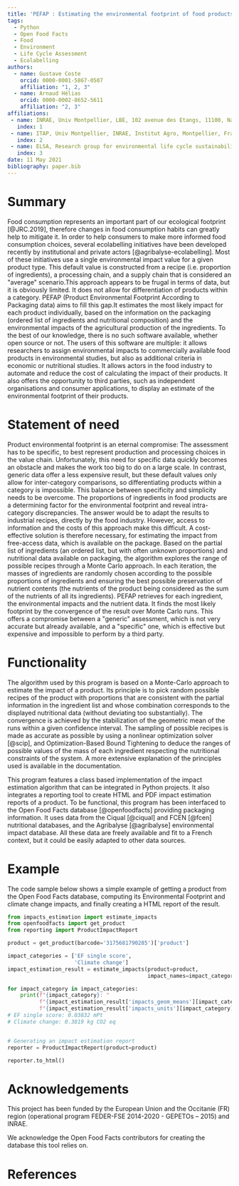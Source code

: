 ```yaml
---
title: 'PEFAP : Estimating the environmental footprint of food products from packaging data'
tags:
  - Python
  - Open Food Facts
  - Food
  - Environment
  - Life Cycle Assessment
  - Ecolabelling
authors:
  - name: Gustave Coste
    orcid: 0000-0001-5867-0507
    affiliation: "1, 2, 3"
  - name: Arnaud Hélias
    orcid: 0000-0002-8652-5611
    affiliation: "2, 3"
affiliations:
 - name: INRAE, Univ Montpellier, LBE, 102 avenue des Etangs, 11100, Narbonne, France
   index: 1
 - name: ITAP, Univ Montpellier, INRAE, Institut Agro, Montpellier, France
   index: 2
 - name: ELSA, Research group for environmental life cycle sustainability assessment, Montpellier, France
   index: 3
date: 11 May 2021
bibliography: paper.bib
---
```


# Summary

Food consumption represents an important part of our ecological footprint [@JRC.2019], therefore changes in food consumption habits can greatly help to mitigate it. In order to help consumers to make more informed food consumption choices, several ecolabelling initiatives have been developed recently by institutional and private actors [@agribalyse-ecolabelling]. Most of these initiatives use a single environmental impact value for a given product type. This default value is constructed from a recipe (i.e. proportion of ingredients), a processing chain, and a supply chain that is considered an "average" scenario.This approach appears to be frugal in terms of data, but it is obviously limited. It does not allow for differentiation of products within a category. PEFAP (Product Environmental Footprint According to Packaging data) aims to fill this gap.It estimates the most likely impact for each product individually, based on the information on the packaging (ordered list of ingredients and nutritional composition) and the environmental impacts of the agricultural production of the ingredients. To the best of our knowledge, there is no such software available, whether open source or not. The users of this software are multiple: it allows researchers to assign environmental impacts to commercially available food products in environmental studies, but also as additional criteria in economic or nutritional studies. It allows actors in the food industry to automate and reduce the cost of calculating the impact of their products. It also offers the opportunity to third parties, such as independent organisations and consumer applications, to display an estimate of the environmental footprint of their products.


# Statement of need

Product environmental footprint is an eternal compromise: The assessment has to be specific, to best represent production and processing choices in the value chain. Unfortunately, this need for specific data quickly becomes an obstacle and makes the work too big to do on a large scale. In contrast, generic data offer a less expensive result, but these default values only allow for inter-category comparisons, so differentiating products within a category is impossible. This balance between specificity and simplicity needs to be overcome. 
The proportions of ingredients in food products are a determining factor for the environmental footprint and reveal intra-category discrepancies. The answer would be to adapt the results to industrial recipes, directly by the food industry. However, access to information and the costs of this approach make this difficult. A cost-effective solution is therefore necessary, for estimating the impact from free-access data, which is available on the package.
Based on the partial list of ingredients (an ordered list, but with often unknown proportions) and nutritional data available on packaging, the algorithm explores the range of possible recipes through a Monte Carlo approach. In each iteration, the masses of ingredients are randomly chosen according to the possible proportions of ingredients and ensuring the best possible preservation of nutrient contents (the nutrients of the product being considered as the sum of the nutrients of all its ingredients). PEFAP retrieves for each ingredient, the environmental impacts and the nutrient data. It finds the most likely footprint by the convergence of the result over Monte Carlo runs.
This offers a compromise between a "generic" assessment, which is not very accurate but already available, and a "specific" one, which is effective but expensive and impossible to perform by a third party. 

# Functionality

The algorithm used by this program is based on a Monte-Carlo approach to estimate the impact of a product. Its principle is to pick random possible recipes of the product with proportions that are consistent with the partial information in the ingredient list and whose combination corresponds to the displayed nutritional data (without deviating too substantially). The convergence is achieved by the stabilization of the geometric mean of the runs within a given confidence interval. The sampling of possible recipes is made as accurate as possible by using a nonlinear optimization solver [@scip], and Optimization-Based Bound Tightening to deduce the ranges of possible values of the mass of each ingredient respecting the nutritional constraints of the system. A more extensive explanation of the principles used is available in the documentation.

This program features a class based implementation of the impact estimation algorithm that can be integrated in Python projects. It also integrates a reporting tool to create HTML and PDF impact estimation reports of a product. To be functional, this program has been interfaced to the Open Food Facts database [@openfoodfacts] providing packaging information. It uses data from the Ciqual [@ciqual] and FCEN [@fcen] nutritional databases, and the Agribalyse [@agribalyse] environmental impact database. All these data are freely available and fit to a French context, but it could be easily adapted to other data sources.

# Example

The code sample below shows a simple example of getting a product from the Open Food Facts database, computing its Environmental Footprint and climate change impacts, and finally creating a HTML report of the result.

```python
from impacts_estimation import estimate_impacts
from openfoodfacts import get_product
from reporting import ProductImpactReport

product = get_product(barcode='3175681790285')['product']

impact_categories = ['EF single score',
                     'Climate change']
impact_estimation_result = estimate_impacts(product=product,
                                            impact_names=impact_categories)

for impact_category in impact_categories:
    print(f"{impact_category}: "
          f"{impact_estimation_result['impacts_geom_means'][impact_category]:.4} "
          f"{impact_estimation_result['impacts_units'][impact_category]}")
# EF single score: 0.03832 mPt
# Climate change: 0.3819 kg CO2 eq


# Generating an impact estimation report
reporter = ProductImpactReport(product=product)

reporter.to_html()
```

# Acknowledgements

This project has been funded by the European Union and the Occitanie (FR) region (operational program FEDER-FSE 2014-2020 - GEPETOs – 2015) and INRAE.

We acknowledge the Open Food Facts contributors for creating the database this tool relies on.

# References
